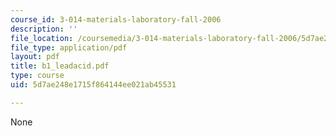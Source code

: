 ```yaml
---
course_id: 3-014-materials-laboratory-fall-2006
description: ''
file_location: /coursemedia/3-014-materials-laboratory-fall-2006/5d7ae248e1715f864144ee021ab45531_b1_leadacid.pdf
file_type: application/pdf
layout: pdf
title: b1_leadacid.pdf
type: course
uid: 5d7ae248e1715f864144ee021ab45531

---
```

None